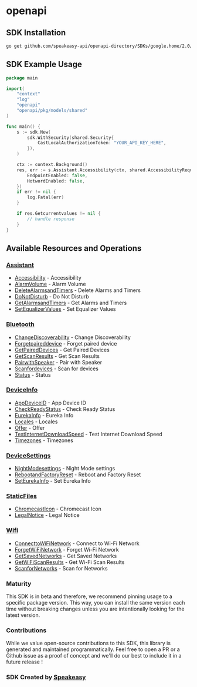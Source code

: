 # openapi

<!-- Start SDK Installation -->
## SDK Installation

```bash
go get github.com/speakeasy-api/openapi-directory/SDKs/google.home/2.0/go
```
<!-- End SDK Installation -->

## SDK Example Usage
<!-- Start SDK Example Usage -->
```go
package main

import(
	"context"
	"log"
	"openapi"
	"openapi/pkg/models/shared"
)

func main() {
    s := sdk.New(
        sdk.WithSecurity(shared.Security{
            CastLocalAuthorizationToken: "YOUR_API_KEY_HERE",
        }),
    )

    ctx := context.Background()
    res, err := s.Assistant.Accessibility(ctx, shared.AccessibilityRequest{
        EndpointEnabled: false,
        HotwordEnabled: false,
    })
    if err != nil {
        log.Fatal(err)
    }

    if res.Getcurrentvalues != nil {
        // handle response
    }
}
```
<!-- End SDK Example Usage -->

<!-- Start SDK Available Operations -->
## Available Resources and Operations


### [Assistant](docs/assistant/README.md)

* [Accessibility](docs/assistant/README.md#accessibility) - Accessibility
* [AlarmVolume](docs/assistant/README.md#alarmvolume) - Alarm Volume
* [DeleteAlarmsandTimers](docs/assistant/README.md#deletealarmsandtimers) - Delete Alarms and Timers
* [DoNotDisturb](docs/assistant/README.md#donotdisturb) - Do Not Disturb
* [GetAlarmsandTimers](docs/assistant/README.md#getalarmsandtimers) - Get Alarms and Timers
* [SetEqualizerValues](docs/assistant/README.md#setequalizervalues) - Set Equalizer Values

### [Bluetooth](docs/bluetooth/README.md)

* [ChangeDiscoverability](docs/bluetooth/README.md#changediscoverability) - Change Discoverability
* [Forgetpaireddevice](docs/bluetooth/README.md#forgetpaireddevice) - Forget paired device
* [GetPairedDevices](docs/bluetooth/README.md#getpaireddevices) - Get Paired Devices
* [GetScanResults](docs/bluetooth/README.md#getscanresults) - Get Scan Results
* [PairwithSpeaker](docs/bluetooth/README.md#pairwithspeaker) - Pair with Speaker
* [Scanfordevices](docs/bluetooth/README.md#scanfordevices) - Scan for devices
* [Status](docs/bluetooth/README.md#status) - Status

### [DeviceInfo](docs/deviceinfo/README.md)

* [AppDeviceID](docs/deviceinfo/README.md#appdeviceid) - App Device ID
* [CheckReadyStatus](docs/deviceinfo/README.md#checkreadystatus) - Check Ready Status
* [EurekaInfo](docs/deviceinfo/README.md#eurekainfo) - Eureka Info
* [Locales](docs/deviceinfo/README.md#locales) - Locales
* [Offer](docs/deviceinfo/README.md#offer) - Offer
* [TestInternetDownloadSpeed](docs/deviceinfo/README.md#testinternetdownloadspeed) - Test Internet Download Speed
* [Timezones](docs/deviceinfo/README.md#timezones) - Timezones

### [DeviceSettings](docs/devicesettings/README.md)

* [NightModesettings](docs/devicesettings/README.md#nightmodesettings) - Night Mode settings
* [RebootandFactoryReset](docs/devicesettings/README.md#rebootandfactoryreset) - Reboot and Factory Reset
* [SetEurekaInfo](docs/devicesettings/README.md#seteurekainfo) - Set Eureka Info

### [StaticFiles](docs/staticfiles/README.md)

* [ChromecastIcon](docs/staticfiles/README.md#chromecasticon) - Chromecast Icon
* [LegalNotice](docs/staticfiles/README.md#legalnotice) - Legal Notice

### [Wifi](docs/wifi/README.md)

* [ConnecttoWiFiNetwork](docs/wifi/README.md#connecttowifinetwork) - Connect to Wi-Fi Network
* [ForgetWiFiNetwork](docs/wifi/README.md#forgetwifinetwork) - Forget Wi-Fi Network
* [GetSavedNetworks](docs/wifi/README.md#getsavednetworks) - Get Saved Networks
* [GetWiFiScanResults](docs/wifi/README.md#getwifiscanresults) - Get Wi-Fi Scan Results
* [ScanforNetworks](docs/wifi/README.md#scanfornetworks) - Scan for Networks
<!-- End SDK Available Operations -->

### Maturity

This SDK is in beta and therefore, we recommend pinning usage to a specific package version.
This way, you can install the same version each time without breaking changes unless you are intentionally
looking for the latest version.

### Contributions

While we value open-source contributions to this SDK, this library is generated and maintained programmatically.
Feel free to open a PR or a Github issue as a proof of concept and we'll do our best to include it in a future release !

### SDK Created by [Speakeasy](https://docs.speakeasyapi.dev/docs/using-speakeasy/client-sdks)
